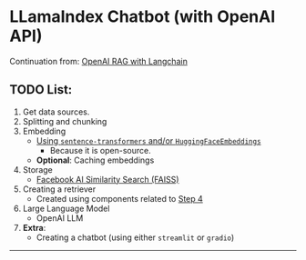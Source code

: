 # LLamaIndex Chatbot (with OpenAI API)

Continuation from: [OpenAI RAG with Langchain](<https://github.com/Purinat33/OpenAI-RAG/>)

## TODO List:
1. Get data sources.
2. Splitting and chunking
3. Embedding 
    * [Using `sentence-transformers` and/or `HuggingFaceEmbeddings`](https://huggingface.co/sentence-transformers)
        * Because it is open-source.
    * **Optional**: Caching embeddings
4. Storage
    * [Facebook AI Similarity Search (FAISS)](https://ai.meta.com/tools/faiss/)
5. Creating a retriever 
    * Created using components related to [Step 4](https://ai.meta.com/tools/faiss/)
6. Large Language Model
    * OpenAI LLM
7. **Extra**:
    * Creating a chatbot (using either `streamlit` or `gradio`)

<hr>
